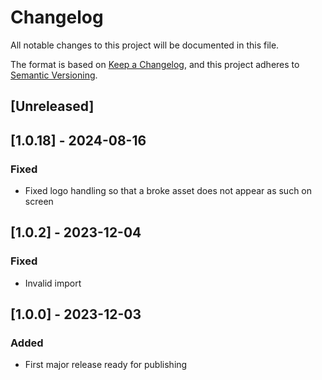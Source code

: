 # Changelog

All notable changes to this project will be documented in this file.

The format is based on [Keep a Changelog](https://keepachangelog.com/en/1.0.0/),
and this project adheres to [Semantic Versioning](https://semver.org/spec/v2.0.0.html).

## [Unreleased]

## [1.0.18] - 2024-08-16

### Fixed

- Fixed logo handling so that a broke asset does not appear as such on screen

## [1.0.2] - 2023-12-04

### Fixed

- Invalid import

## [1.0.0] - 2023-12-03

### Added

- First major release ready for publishing
